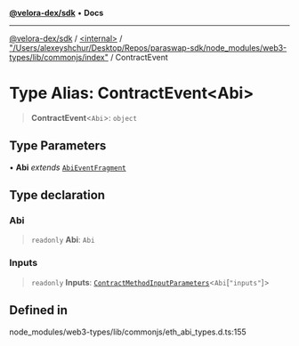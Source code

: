 [**@velora-dex/sdk**](../../../../README.md) • **Docs**

***

[@velora-dex/sdk](../../../../globals.md) / [\<internal\>](../../../README.md) / ["/Users/alexeyshchur/Desktop/Repos/paraswap-sdk/node\_modules/web3-types/lib/commonjs/index"](../README.md) / ContractEvent

# Type Alias: ContractEvent\<Abi\>

> **ContractEvent**\<`Abi`\>: `object`

## Type Parameters

• **Abi** *extends* [`AbiEventFragment`](AbiEventFragment.md)

## Type declaration

### Abi

> `readonly` **Abi**: `Abi`

### Inputs

> `readonly` **Inputs**: [`ContractMethodInputParameters`](ContractMethodInputParameters.md)\<`Abi`\[`"inputs"`\]\>

## Defined in

node\_modules/web3-types/lib/commonjs/eth\_abi\_types.d.ts:155
